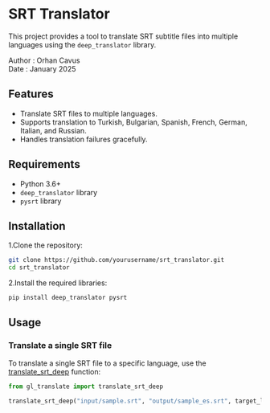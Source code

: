
# SRT Translator

This project provides a tool to translate SRT subtitle files into multiple languages using the `deep_translator` library.

Author : Orhan Cavus  
Date   : January 2025  

## Features

- Translate SRT files to multiple languages.
- Supports translation to Turkish, Bulgarian, Spanish, French, German, Italian, and Russian.
- Handles translation failures gracefully.

## Requirements

- Python 3.6+
- `deep_translator` library
- `pysrt` library

## Installation

1.Clone the repository:

```sh
git clone https://github.com/yourusername/srt_translator.git
cd srt_translator
```

2.Install the required libraries:

```sh
pip install deep_translator pysrt
```

## Usage

### Translate a single SRT file

To translate a single SRT file to a specific language, use the [translate_srt_deep](http://_vscodecontentref_/0) function:

```python
from gl_translate import translate_srt_deep

translate_srt_deep("input/sample.srt", "output/sample_es.srt", target_language="es")

